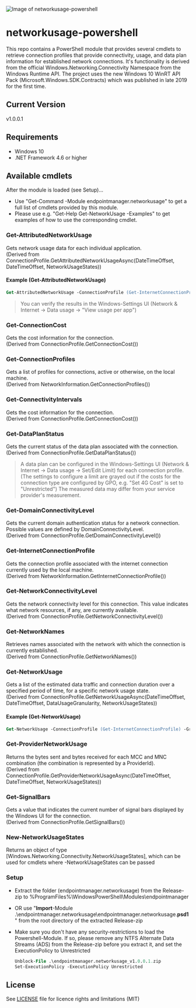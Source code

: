 ![Image of networkusage-powershell](https://repository-images.githubusercontent.com/303191282/19622200-0c0a-11eb-98e2-8f3fb81a8aab)
# networkusage-powershell

This repo contains a PowerShell module that provides several cmdlets to retrieve connection profiles that provide connectivity, usage, and data plan information for established network connections.
It's functionality is derived from the official Windows.Networking.Connectivity Namespace from the Windows Runtime API.
The project uses the new Windows 10 WinRT API Pack (Microsoft.Windows.SDK.Contracts) which was published in late 2019 for the first time.

## Current Version
v1.0.0.1

## Requirements

* Windows 10
* .NET Framework 4.6 or higher

## Available cmdlets

After the module is loaded (see Setup)...
* Use "Get-Command -Module endpointmanager.networkusage" to get a full list of cmdlets provided by this module.
* Please use e.g. "Get-Help Get-NetworkUsage -Examples" to get examples of how to use the corresponding cmdlet.

### Get-AttributedNetworkUsage
Gets network usage data for each individual application.  
(Derived from ConnectionProfile.GetAttributedNetworkUsageAsync(DateTimeOffset, DateTimeOffset, NetworkUsageStates)) 
#### Example (Get-AttributedNetworkUsage)
```ps
Get-AttributedNetworkUsage -ConnectionProfile (Get-InternetConnectionProfile) -StartTime (Get-Date).AddDays(-7)
```  
> You can verify the results in the Windows-Settings UI (Network & Internet -> Data usage -> "View usage per app")

### Get-ConnectionCost
Gets the cost information for the connection.  
(Derived from ConnectionProfile.GetConnectionCost())  

### Get-ConnectionProfiles
Gets a list of profiles for connections, active or otherwise, on the local machine.  
(Derived from NetworkInformation.GetConnectionProfiles())  

### Get-ConnectivityIntervals
Gets the cost information for the connection.  
(Derived from ConnectionProfile.GetConnectionCost())  

### Get-DataPlanStatus
Gets the current status of the data plan associated with the connection.  
(Derived from ConnectionProfile.GetDataPlanStatus())  
> A data plan can be configured in the Windows-Settings UI (Network & Internet -> Data usage -> Set/Edit Limit) for each connection profile.
(The settings to configure a limit are grayed out if the costs for the connection type are configured by GPO, e.g. "Set 4G Cost" is set to "Unrestricted")
The measured data may differ from your service provider's measurement.

### Get-DomainConnectivityLevel
Gets the current domain authentication status for a network connection. Possible values are defined by DomainConnectivityLevel.  
(Derived from ConnectionProfile.GetDomainConnectivityLevel())

### Get-InternetConnectionProfile
Gets the connection profile associated with the internet connection currently used by the local machine.  
(Derived from NetworkInformation.GetInternetConnectionProfile())  

### Get-NetworkConnectivityLevel
Gets the network connectivity level for this connection. This value indicates what network resources, if any, are currently available.  
(Derived from ConnectionProfile.GetNetworkConnectivityLevel())  

### Get-NetworkNames
Retrieves names associated with the network with which the connection is currently established.  
(Derived from ConnectionProfile.GetNetworkNames())  

### Get-NetworkUsage
Gets a list of the estimated data traffic and connection duration over a specified period of time, for a specific network usage state.  
(Derived from ConnectionProfile.GetNetworkUsageAsync(DateTimeOffset, DateTimeOffset, DataUsageGranularity, NetworkUsageStates))  
#### Example (Get-NetworkUsage)
```ps
Get-NetworkUsage -ConnectionProfile (Get-InternetConnectionProfile) -Granularity PerDay -StartTime (Get-Date).AddDays(-3)
```

### Get-ProviderNetworkUsage
Returns the bytes sent and bytes received for each MCC and MNC combination (the combination is represented by a ProviderId).  
(Derived from ConnectionProfile.GetProviderNetworkUsageAsync(DateTimeOffset, DateTimeOffset, NetworkUsageStates))  

### Get-SignalBars
Gets a value that indicates the current number of signal bars displayed by the Windows UI for the connection.  
(Derived from ConnectionProfile.GetSignalBars())  

### New-NetworkUsageStates
Returns an object of type [Windows.Networking.Connectivity.NetworkUsageStates], which can be used for cmdlets where -NetworkUsageStates can be passed  

### Setup

* Extract the folder (endpointmanager.networkusage) from the Release-zip to %ProgramFiles%\WindowsPowerShell\Modules\endpointmanager
* OR use "**Import**-Module .\endpointmanager.networkusage\endpointmanager.networkusage.**psd1**" from the root directory of the extracted Release-zip
* Make sure you don't have any security-restrictions to load the Powershell-Module. If so, please remove any NTFS Alternate Data Streams (ADS) from the Release-zip before you extract it, and set the ExecutionPolicy to Unrestricted

    ```ps
    Unblock-File .\endpointmanager.networkusage_v1.0.0.1.zip
    Set-ExecutionPolicy -ExecutionPolicy Unrestricted
    ```

## License

See [LICENSE](LICENSE.md) file for licence rights and limitations (MIT)
